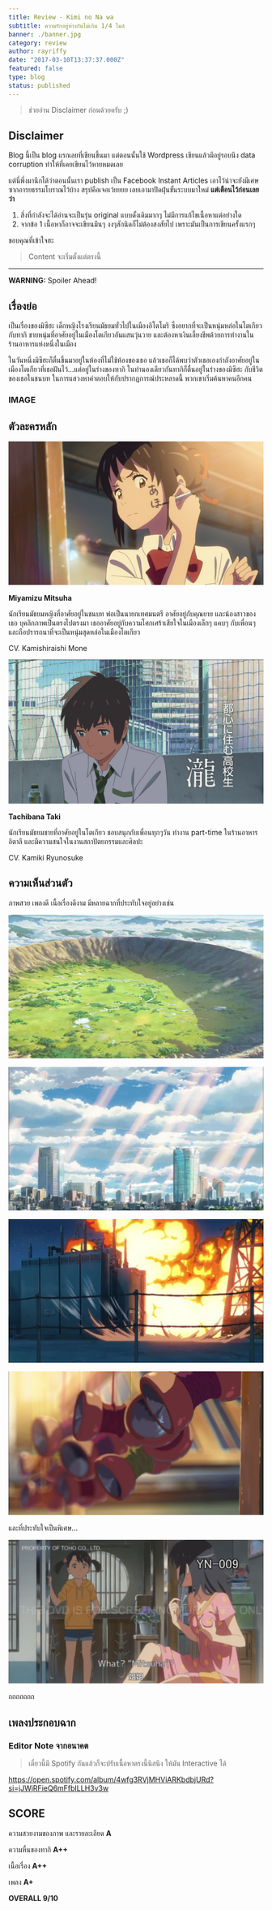 ```yaml
---
title: Review - Kimi no Na wa
subtitle: ความรักอยู่ห่างกันไม่เกิน 1/4 ไมล์
banner: ./banner.jpg
category: review
author: rayriffy
date: "2017-03-10T13:37:37.000Z"
featured: false
type: blog
status: published
---
```


> ช่วยอ่าน Disclaimer ก่อนด้วยครับ ;)

## Disclaimer

Blog นี้เป็น blog แรกเลยที่เขียนขึ้นมา แต่ตอนนั้นใช้ Wordpress เขียนแล้วมีอยู่รอบนึง data corruption ทำให้ที่เคยเขียนไว้หายหมดเลย

แต่นี่พึ่งมานึกได้ว่าตอนนั้นเรา publish เป็น Facebook Instant Articles เอาไว้น่าจะยังมีเศษซากอารยธรรมโบราณไว้บ้าง สรุปคือเจอเว้ยยยย เลยเอามาปัดฝุ่นขั้นระบบมาใหม่ **แต่เตือนไว้ก่อนเลยว่า**

1.  สิ่งที่กำลังจะได้อ่านจะเป็นรุ่น original แบบดั้งเดิมมากๆ ไม่มีการแก้ไขเนื้อหาแต่อย่างใด
2.  จากข้อ 1 เนื้อหาก็อาจจะเขียนมึนๆ งงๆสักนิดก็ไม่ต้องสงสัยไป เพราะมันเป็นการเขียนครั้งแรกๆ

ขอบคุณที่เข้าใจฮะ

> Content จะเริ่มตั้งแต่ตรงนี้

---

**WARNING:** Spoiler Ahead!

## เรื่องย่อ

เป็นเรื่องของมิซึฮะ เด็กหญิงโรงเรียนมัธยมทั่วไปในเมืองอิโตโมริ ซึ่งอยากที่จะเป็นหนุ่มหล่อในโตเกียว กับทากิ ชายหนุ่มที่อาศัยอยู่ในเมืองโตเกียวอันแสนวุ่นวาย และต้องหาเงินเลี้ยงชีพด้วยการทำงานในร้านอาหารแห่งหนึ่งในเมือง

ในวันหนึ่งมิซึฮะก็ตื่นขึ้นมาอยู่ในห้องที่ไม่ใช้ห้องของเธอ แล้วเธอก็ได้พบว่าตัวเธอเองกำลังอาศัยอยู่ในเมืองโตเกียวที่เธอฝันไว้…แต่อยู่ในร่างของทากิ ในทำนองเดียวกันทากิก็ตื่นอยู่ในร่างของมิซึฮะ กับชีวิตของเธอในชนบท ในการแสวงหาคำตอบให้กับปรากฏการณ์ประหลาดนี้ พวกเขาเริ่มค้นหาคนอีกคน

### IMAGE

## ตัวละครหลัก

![Mitsuha](./mitsuha.png)

**Miyamizu Mitsuha**

นักเรียนมัธยมหญิงที่อาศัยอยู่ในชนบท พ่อเป็นนายกเทศมนตรี อาศัยอยู่กับคุณยาย และน้องสาวของเธอ บุคลิกภาพเป็นตรงไปตรงมา เธออาศัยอยู่กับความโศกเศร้าเสียใจในเมืองเล็กๆ แคบๆ กับเพื่อนๆ และถือปรารถนาที่จะเป็นหนุ่มสุดหล่อในเมืองโตเกียว

CV. Kamishiraishi Mone

![Taki](./taki.jpg)

**Tachibana Taki**

นักเรียนมัธยมชายที่อาศัยอยู่ในโตเกียว ชอบสนุกกับเพื่อนทุกๆวัน ทำงาน part-time ในร้านอาหารอิตาลี และมีความสนใจในงานสถาปัตยกรรมและศิลปะ

CV. Kamiki Ryunosuke

## ความเห็นส่วนตัว

ภาพสวย เพลงดี เนื้อเรื่องดีงาม มีหลายฉากที่ประทับใจอยู่อย่างเช่น

![IMAGE](./IMG_1500.jpg)

![IMAGE](./IMG_1501.jpg)

![IMAGE](./IMG_1504.jpg)

![IMAGE](./IMG_1505.jpg)

และที่ประทับใจเป็นพิเศษ…

![IMAGE](./MDVdriF.jpg)

ถถถถถถถ

## เพลงประกอบฉาก

### Editor Note จากอนาคต

> เดี๋ยวนี้มี Spotify กันแล้วก็จะปรับเนื้อหาตรงนี้นิสนึง ให้มัน Interactive ได้

https://open.spotify.com/album/4wfg3RVjMHViARKbdbjURd?si=jJWjRFieQ6mFfbILLH3v3w

## SCORE

ความสวยงามของภาพ และรายละเอียด **A**

ความหื่นของทากิ **A++**

เนื้อเรื่อง **A++**

เพลง **A+**

**OVERALL 9/10**
